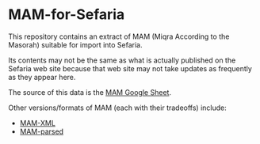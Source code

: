 # MAM-for-Sefaria
This repository contains an extract of MAM (Miqra According to the Masorah) suitable for import into Sefaria.

Its contents may not be the same as what is actually published on the Sefaria web site
because that web site may not take updates as frequently as they appear here.

The source of this data is the
[MAM Google Sheet](https://docs.google.com/spreadsheets/d/1mkQyj6by1AtBUabpbaxaZq9Z2X3pX8ZpwG91ZCSOEYs/edit#gid=920165745).

Other versions/formats of MAM (each with their tradeoffs) include:

* [MAM-XML](https://github.com/bdenckla/MAM-XML)
* [MAM-parsed](https://github.com/bdenckla/MAM-parsed)
